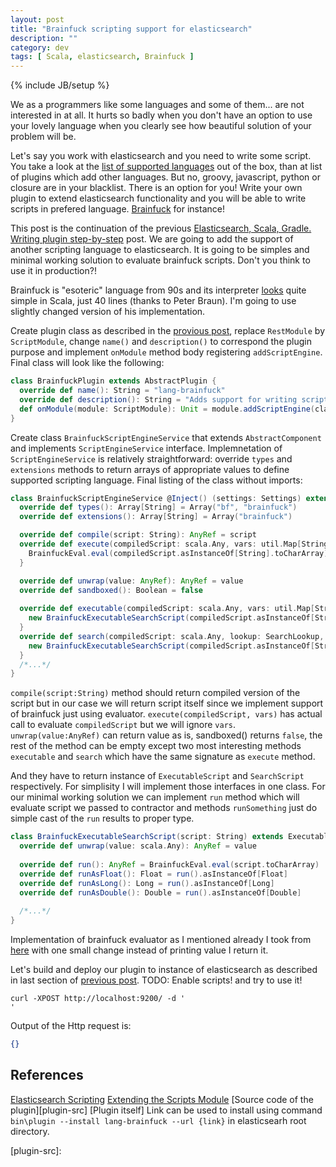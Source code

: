 ```yaml
---
layout: post
title: "Brainfuck scripting support for elasticsearch"
description: "" 
category: dev
tags: [ Scala, elasticsearch, Brainfuck ]
---
```

{% include JB/setup %}

We as a programmers like some languages and some of them... are not interested in at all. It hurts so badly when you don't have an option to use your lovely language when you clearly see how beautiful solution of your problem will be. 

Let's say you work with elasticsearch and you need to write some script. You take a look at the [list of supported languages][es-list-supported-lang] out of the box, than at list of plugins which add other languages. But no, groovy, javascript, python or closure are in your blacklist. There is an option for you! Write your own plugin to extend elasticsearch functionality and you will be able to write scripts in prefered language. [Brainfuck][brainfuck] for instance!

This post is the continuation of the previous [Elasticsearch, Scala, Gradle. Writing plugin step-by-step][hw-plugin] post. We are going to add the support of another scripting language to elasticsearch. It is going to be simples and minimal working solution to evaluate brainfuck scripts. Don't you think to use it in production?!

Brainfuck is "esoteric" language from 90s and its interpreter [looks][brainfuck-int] quite simple in Scala, just 40 lines (thanks to Peter Braun). I'm going to use slightly changed version of his implementation.

Create plugin class as described in the [provious post][hw-plugin], replace `RestModule` by `ScriptModule`, change `name()` and `description()` to correspond the plugin purpose and implement `onModule` method body registering `addScriptEngine`. Final class will look like the following:

```scala
class BrainfuckPlugin extends AbstractPlugin {
  override def name(): String = "lang-brainfuck"
  override def description(): String = "Adds support for writing scripts in Brainfuck"
  def onModule(module: ScriptModule): Unit = module.addScriptEngine(classOf[BrainfuckScriptEngineService])
}
```

Create class `BrainfuckScriptEngineService` that extends `AbstractComponent` and implements `ScriptEngineService` interface. Implemnetation of `ScriptEngineService` is relatively straightforward: override `types` and `extensions` methods to return arrays of appropriate values to define supported scripting language. Final listing of the class without imports:

```scala
class BrainfuckScriptEngineService @Inject() (settings: Settings) extends AbstractComponent(settings) with ScriptEngineService {
  override def types(): Array[String] = Array("bf", "brainfuck")
  override def extensions(): Array[String] = Array("brainfuck")

  override def compile(script: String): AnyRef = script
  override def execute(compiledScript: scala.Any, vars: util.Map[String, AnyRef]): AnyRef = {
    BrainfuckEval.eval(compiledScript.asInstanceOf[String].toCharArray)
  }

  override def unwrap(value: AnyRef): AnyRef = value
  override def sandboxed(): Boolean = false
  
  override def executable(compiledScript: scala.Any, vars: util.Map[String, AnyRef]): ExecutableScript = {
    new BrainfuckExecutableSearchScript(compiledScript.asInstanceOf[String])
  }
  override def search(compiledScript: scala.Any, lookup: SearchLookup, vars: util.Map[String, AnyRef]): SearchScript = {
    new BrainfuckExecutableSearchScript(compiledScript.asInstanceOf[String])
  }
  /*...*/
}
```

`compile(script:String)` method should return compiled version of the script but in our case we will return script itself since we implement support of brainfuck just using evaluator. 
`execute(compiledScript, vars)` has actual call to evaluate `compiledScript` but we will ignore `vars`.
`unwrap(value:AnyRef)` can return value as is, sandboxed() returns `false`, the rest of the method can be empty except 
two most interesting methods `executable` and `search` which have the same signature as `execute` method.

And they have to return instance of `ExecutableScript` and `SearchScript` respectively. For simplisity I will implement those interfaces in one class. For our minimal working solution we can implement `run` method which will evaluate script we passed to contractor and methods `runSomething` just do simple cast of the `run` results to proper type.

```scala
class BrainfuckExecutableSearchScript(script: String) extends ExecutableScript with SearchScript {
  override def unwrap(value: scala.Any): AnyRef = value
  
  override def run(): AnyRef = BrainfuckEval.eval(script.toCharArray)
  override def runAsFloat(): Float = run().asInstanceOf[Float]
  override def runAsLong(): Long = run().asInstanceOf[Long]
  override def runAsDouble(): Double = run().asInstanceOf[Double]
  
  /*...*/
}
```

Implementation of brainfuck evaluator as I mentioned already I took from [here][brainfuck-int] with one small change instead of printing value I return it.

Let's build and deploy our plugin to instance of elasticsearch as described in last section of [previous post][hw-plugin]. TODO: Enable scripts!
and try to use it!

```
curl -XPOST http://localhost:9200/ -d '
'
```
Output of the Http request is:
```json
{}
```

## References

[Elasticsearch Scripting][scripting-es]
[Extending the Scripts Module][extending-scripts-module]
[Source code of the plugin][plugin-src]
[Plugin itself] Link can be used to install using command `bin\plugin --install lang-brainfuck --url {link}` in elasticsearh root directory.

[hw-plugin]: http://mylifeecho.com/dev/elasticsearch-plugin-scala/
[brainfuck]: https://en.wikipedia.org/wiki/Brainfuck
[brainfuck-int]: http://peter-braun.org/2012/07/brainfuck-interpreter-in-40-lines-of-scala/
[es-list-supported-lang]: https://www.elastic.co/guide/en/elasticsearch/reference/1.7/modules-plugins.html#scripting
[scripting-es]: https://www.elastic.co/guide/en/elasticsearch/reference/current/modules-scripting.html
[extending-scripts-module]: https://www.elastic.co/blog/found-extending-the-scripting-module
[plugin-src]:

